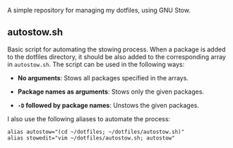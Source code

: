 A simple repository for managing my dotfiles, using GNU Stow.

## autostow.sh

Basic script for automating the stowing process. When a package is added to the dotfiles directory,
it should be also added to the corresponding array in `autostow.sh`. The script can be used in the
following ways:

- **No arguments**: Stows all packages specified in the arrays.

- **Package names as arguments**: Stows only the given packages.

- **`-D` followed by package names**: Unstows the given packages.

I also use the following aliases to automate the process:

```
alias autostow="(cd ~/dotfiles; ~/dotfiles/autostow.sh)"
alias stowedit="vim ~/dotfiles/autostow.sh; autostow"
```
